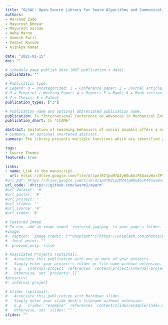 ```yaml
---
title: "OLSAC: Open-Source Library for Swarm Algorithms and Communication"
authors: 
- Harshad Zade
- Mayuresh Bhoyar 
- Mayuresh Sarode
- Neha Marne
- Unmesh Patil
- Vedant Ranade
- Ajinkya Kamat

date: "2021-01-15"
doi: ""

# Schedule page publish date (NOT publication's date).
publishDate: ""

# Publication type.
# Legend: 0 = Uncategorized; 1 = Conference paper; 2 = Journal article;
# 3 = Preprint / Working Paper; 4 = Report; 5 = Book; 6 = Book section;
# 7 = Thesis; 8 = Patent
publication_types: ["3"]

# Publication name and optional abbreviated publication name.
publication: In *International Conference on Advances in Mechanical Engineering*
publication_short: In *ICAME*

abstract: Imitation of swarming behaviors of social animals offers a new way of designing systems due to simple rules, local interactions, robustness, scalability, and flexibility. Following this method, a swarm of multiple robots can cooperatively achieve a goal with collective intelligence.  However, only a few such robotic systems are developed, and again very few are deployed outside of lab environments. The reason behind this is the lack of easy-to-deploy communication stack and a versatile library of essential swarm building functions from a hardware perspective.  As a result, most researchers choose the option of simulation only. Hence in this article, we present an open source library integrated with a communication stack and tools which simplifies the process of hardware-level implementation of swarm algorithms. As the library presents multiple functions which are identified as basic building blocks of various swarm algorithms, it helps the user in creating future algorithms. Also, this library is open for collaborations from community and has a potential to become single solution for all swarm related applications.
# Summary. An optional shortened abstract.
summary: The library presents multiple functions which are identified as basic building blocks of various swarm algorithms, it helps the user in creating future algorithms. Also, this library is open for collaborations from community and has a potential to become single solution for all swarm related applications.

tags:
- Source Themes
featured: true

links:
- name: Link to the manuscript.
  url: https://drive.google.com/file/d/1pntRZ1poM7AIyWOuAGiP44aavWxrZPY8/view?usp=sharing
#url_pdf: https://drive.google.com/file/d/1pntRZ1poM7AIyWOuAGiP44aavWxrZPY8/view?usp=sharing
url_code: '#https://github.com/Swarm2/swarm'
#url_dataset: '#'
#url_poster: '#'
#url_project: ''
#url_slides: ''
#url_source: '#'
#url_video: '#'

# Featured image
# To use, add an image named `featured.jpg/png` to your page's folder. 
#image:
#  caption: 'Image credit: [**Unsplash**](https://unsplash.com/photos/pLCdAaMFLTE)'
#  focal_point: ""
#  preview_only: false

# Associated Projects (optional).
#   Associate this publication with one or more of your projects.
#   Simply enter your project's folder or file name without extension.
#   E.g. `internal-project` references `content/project/internal-project/index.md`.
#   Otherwise, set `projects: []`.
#projects:
#- internal-project

# Slides (optional).
#   Associate this publication with Markdown slides.
#   Simply enter your slide deck's filename without extension.
#   E.g. `slides: "example"` references `content/slides/example/index.md`.
#   Otherwise, set `slides: ""`.
slides: ""
---
```



